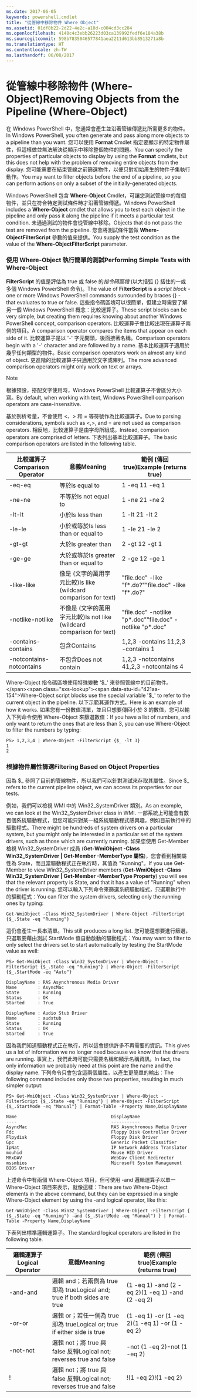 ```yaml
---
ms.date: 2017-06-05
keywords: powershell,cmdlet
title: "從管線中移除物件 Where Object"
ms.assetid: 01df8b22-2d22-4e2c-a18d-c004cd3cc284
ms.openlocfilehash: 4140c4c3ebb26223d03ca139992fedf6e184a38b
ms.sourcegitcommit: 598b7835046577841aea2211d613bb8513271a8b
ms.translationtype: HT
ms.contentlocale: zh-TW
ms.lasthandoff: 06/08/2017
---
```

# <a name="removing-objects-from-the-pipeline-where-object"></a><span data-ttu-id="421aa-103">從管線中移除物件 (Where-Object)</span><span class="sxs-lookup"><span data-stu-id="421aa-103">Removing Objects from the Pipeline (Where-Object)</span></span>
<span data-ttu-id="421aa-104">在 Windows PowerShell 中，您通常會產生並沿著管線傳遞比所需更多的物件。</span><span class="sxs-lookup"><span data-stu-id="421aa-104">In Windows PowerShell, you often generate and pass along more objects to a pipeline than you want.</span></span> <span data-ttu-id="421aa-105">您可以使用 **Format** Cmdlet 指定要顯示的特定物件屬性，但這樣做並無法解決從顯示中移除整個物件的問題。</span><span class="sxs-lookup"><span data-stu-id="421aa-105">You can specify the properties of particular objects to display by using the **Format** cmdlets, but this does not help with the problem of removing entire objects from the display.</span></span> <span data-ttu-id="421aa-106">您可能需要在結束管線之前篩選物件，以便只對初始產生的物件子集執行動作。</span><span class="sxs-lookup"><span data-stu-id="421aa-106">You may want to filter objects before the end of a pipeline, so you can perform actions on only a subset of the initially-generated objects.</span></span>

<span data-ttu-id="421aa-107">Windows PowerShell 包含 **Where-Object** Cmdlet，可讓您測試管線中的每個物件，並只在符合特定測試條件時才沿著管線傳遞。</span><span class="sxs-lookup"><span data-stu-id="421aa-107">Windows PowerShell includes a **Where-Object** cmdlet that allows you to test each object in the pipeline and only pass it along the pipeline if it meets a particular test condition.</span></span> <span data-ttu-id="421aa-108">未通過測試的物件會從管線中移除。</span><span class="sxs-lookup"><span data-stu-id="421aa-108">Objects that do not pass the test are removed from the pipeline.</span></span> <span data-ttu-id="421aa-109">您會將測試條件當做 **Where-ObjectFilterScript** 參數的值來提供。</span><span class="sxs-lookup"><span data-stu-id="421aa-109">You supply the test condition as the value of the **Where-ObjectFilterScript** parameter.</span></span>

### <a name="performing-simple-tests-with-where-object"></a><span data-ttu-id="421aa-110">使用 Where-Object 執行簡單的測試</span><span class="sxs-lookup"><span data-stu-id="421aa-110">Performing Simple Tests with Where-Object</span></span>
<span data-ttu-id="421aa-111">**FilterScript** 的值是評估為 true 或 false 的*指令碼區塊* (以大括弧 {} 括住的一或多個 Windows PowerShell 命令)。</span><span class="sxs-lookup"><span data-stu-id="421aa-111">The value of **FilterScript** is a *script block* -  one or more Windows PowerShell commands surrounded by braces {} - that evaluates to true or false.</span></span> <span data-ttu-id="421aa-112">這些指令碼區塊可以很簡單，但建立時需要了解另一個 Windows PowerShell 概念：比較運算子。</span><span class="sxs-lookup"><span data-stu-id="421aa-112">These script blocks can be very simple, but creating them requires knowing about another Windows PowerShell concept, comparison operators.</span></span> <span data-ttu-id="421aa-113">比較運算子會比較出現在運算子兩側的項目。</span><span class="sxs-lookup"><span data-stu-id="421aa-113">A comparison operator compares the items that appear on each side of it.</span></span> <span data-ttu-id="421aa-114">比較運算子是以 '-' 字元開頭，後面接著名稱。</span><span class="sxs-lookup"><span data-stu-id="421aa-114">Comparison operators begin with a '-' character and are followed by a name.</span></span> <span data-ttu-id="421aa-115">基本比較運算子適用於幾乎任何類型的物件。</span><span class="sxs-lookup"><span data-stu-id="421aa-115">Basic comparison operators work on almost any kind of object.</span></span> <span data-ttu-id="421aa-116">更進階的比較運算子只適用於文字或陣列。</span><span class="sxs-lookup"><span data-stu-id="421aa-116">The more advanced comparison operators might only work on text or arrays.</span></span>

> [!NOTE]
> <span data-ttu-id="421aa-117">根據預設，搭配文字使用時，Windows PowerShell 比較運算子不會區分大小寫。</span><span class="sxs-lookup"><span data-stu-id="421aa-117">By default, when working with text, Windows PowerShell comparison operators are case-insensitive.</span></span>

<span data-ttu-id="421aa-118">基於剖析考量，不會使用 <、> 和 = 等符號作為比較運算子。</span><span class="sxs-lookup"><span data-stu-id="421aa-118">Due to parsing considerations, symbols such as <,>, and = are not used as comparison operators.</span></span> <span data-ttu-id="421aa-119">相反地，比較運算子是由字母所組成。</span><span class="sxs-lookup"><span data-stu-id="421aa-119">Instead, comparison operators are comprised of letters.</span></span> <span data-ttu-id="421aa-120">下表列出基本比較運算子。</span><span class="sxs-lookup"><span data-stu-id="421aa-120">The basic comparison operators are listed in the following table.</span></span>

|<span data-ttu-id="421aa-121">比較運算子</span><span class="sxs-lookup"><span data-stu-id="421aa-121">Comparison Operator</span></span>|<span data-ttu-id="421aa-122">意義</span><span class="sxs-lookup"><span data-stu-id="421aa-122">Meaning</span></span>|<span data-ttu-id="421aa-123">範例 (傳回 true)</span><span class="sxs-lookup"><span data-stu-id="421aa-123">Example (returns true)</span></span>|
|-----------------------|-----------|--------------------------|
|<span data-ttu-id="421aa-124">-eq</span><span class="sxs-lookup"><span data-stu-id="421aa-124">-eq</span></span>|<span data-ttu-id="421aa-125">等於</span><span class="sxs-lookup"><span data-stu-id="421aa-125">is equal to</span></span>|<span data-ttu-id="421aa-126">1 -eq 1</span><span class="sxs-lookup"><span data-stu-id="421aa-126">1 -eq 1</span></span>|
|<span data-ttu-id="421aa-127">-ne</span><span class="sxs-lookup"><span data-stu-id="421aa-127">-ne</span></span>|<span data-ttu-id="421aa-128">不等於</span><span class="sxs-lookup"><span data-stu-id="421aa-128">Is not equal to</span></span>|<span data-ttu-id="421aa-129">1 -ne 2</span><span class="sxs-lookup"><span data-stu-id="421aa-129">1 -ne 2</span></span>|
|<span data-ttu-id="421aa-130">-lt</span><span class="sxs-lookup"><span data-stu-id="421aa-130">-lt</span></span>|<span data-ttu-id="421aa-131">小於</span><span class="sxs-lookup"><span data-stu-id="421aa-131">Is less than</span></span>|<span data-ttu-id="421aa-132">1 -lt 2</span><span class="sxs-lookup"><span data-stu-id="421aa-132">1 -lt 2</span></span>|
|<span data-ttu-id="421aa-133">-le</span><span class="sxs-lookup"><span data-stu-id="421aa-133">-le</span></span>|<span data-ttu-id="421aa-134">小於或等於</span><span class="sxs-lookup"><span data-stu-id="421aa-134">Is less than or equal to</span></span>|<span data-ttu-id="421aa-135">1 -le 2</span><span class="sxs-lookup"><span data-stu-id="421aa-135">1 -le 2</span></span>|
|<span data-ttu-id="421aa-136">-gt</span><span class="sxs-lookup"><span data-stu-id="421aa-136">-gt</span></span>|<span data-ttu-id="421aa-137">大於</span><span class="sxs-lookup"><span data-stu-id="421aa-137">Is greater than</span></span>|<span data-ttu-id="421aa-138">2 -gt 1</span><span class="sxs-lookup"><span data-stu-id="421aa-138">2 -gt 1</span></span>|
|<span data-ttu-id="421aa-139">-ge</span><span class="sxs-lookup"><span data-stu-id="421aa-139">-ge</span></span>|<span data-ttu-id="421aa-140">大於或等於</span><span class="sxs-lookup"><span data-stu-id="421aa-140">Is greater than or equal to</span></span>|<span data-ttu-id="421aa-141">2 -ge 1</span><span class="sxs-lookup"><span data-stu-id="421aa-141">2 -ge 1</span></span>|
|<span data-ttu-id="421aa-142">-like</span><span class="sxs-lookup"><span data-stu-id="421aa-142">-like</span></span>|<span data-ttu-id="421aa-143">像是 (文字的萬用字元比較)</span><span class="sxs-lookup"><span data-stu-id="421aa-143">Is like (wildcard comparison for text)</span></span>|<span data-ttu-id="421aa-144">"file.doc" -like "f\*.do?"</span><span class="sxs-lookup"><span data-stu-id="421aa-144">"file.doc" -like "f\*.do?"</span></span>|
|<span data-ttu-id="421aa-145">-notlike</span><span class="sxs-lookup"><span data-stu-id="421aa-145">-notlike</span></span>|<span data-ttu-id="421aa-146">不像是 (文字的萬用字元比較)</span><span class="sxs-lookup"><span data-stu-id="421aa-146">Is not like (wildcard comparison for text)</span></span>|<span data-ttu-id="421aa-147">"file.doc" -notlike "p\*.doc"</span><span class="sxs-lookup"><span data-stu-id="421aa-147">"file.doc" -notlike "p\*.doc"</span></span>|
|<span data-ttu-id="421aa-148">-contains</span><span class="sxs-lookup"><span data-stu-id="421aa-148">-contains</span></span>|<span data-ttu-id="421aa-149">包含</span><span class="sxs-lookup"><span data-stu-id="421aa-149">Contains</span></span>|<span data-ttu-id="421aa-150">1,2,3 -contains 1</span><span class="sxs-lookup"><span data-stu-id="421aa-150">1,2,3 -contains 1</span></span>|
|<span data-ttu-id="421aa-151">-notcontains</span><span class="sxs-lookup"><span data-stu-id="421aa-151">-notcontains</span></span>|<span data-ttu-id="421aa-152">不包含</span><span class="sxs-lookup"><span data-stu-id="421aa-152">Does not contain</span></span>|<span data-ttu-id="421aa-153">1,2,3 -notcontains 4</span><span class="sxs-lookup"><span data-stu-id="421aa-153">1,2,3 -notcontains 4</span></span>|

<span data-ttu-id="421aa-154">Where-Object 指令碼區塊使用特殊變數 '$_' 來參照管線中的目前物件。</span><span class="sxs-lookup"><span data-stu-id="421aa-154">Where-Object script blocks use the special variable '$_' to refer to the current object in the pipeline.</span></span> <span data-ttu-id="421aa-155">以下示範其運作方式。</span><span class="sxs-lookup"><span data-stu-id="421aa-155">Here is an example of how it works.</span></span> <span data-ttu-id="421aa-156">如果您有一份數值清單，並且只想要傳回小於 3 的數值，您可以輸入下列命令使用 Where-Object 來篩選數值︰</span><span class="sxs-lookup"><span data-stu-id="421aa-156">If you have a list of numbers, and only want to return the ones that are less than 3, you can use Where-Object to filter the numbers by typing:</span></span>

```
PS> 1,2,3,4 | Where-Object -FilterScript {$_ -lt 3}
1
2
```

### <a name="filtering-based-on-object-properties"></a><span data-ttu-id="421aa-157">根據物件屬性篩選</span><span class="sxs-lookup"><span data-stu-id="421aa-157">Filtering Based on Object Properties</span></span>
<span data-ttu-id="421aa-158">因為 $_ 參照了目前的管線物件，所以我們可以針對測試來存取其屬性。</span><span class="sxs-lookup"><span data-stu-id="421aa-158">Since $_ refers to the current pipeline object, we can access its properties for our tests.</span></span>

<span data-ttu-id="421aa-159">例如，我們可以檢視 WMI 中的 Win32_SystemDriver 類別。</span><span class="sxs-lookup"><span data-stu-id="421aa-159">As an example, we can look at the Win32_SystemDriver class in WMI.</span></span> <span data-ttu-id="421aa-160">一部系統上可能會有數百個系統驅動程式，但您可能只對某一組系統驅動程式感興趣，例如目前執行中的驅動程式。</span><span class="sxs-lookup"><span data-stu-id="421aa-160">There might be hundreds of system drivers on a particular system, but you might only be interested in a particular set of the system drivers, such as those which are currently running.</span></span> <span data-ttu-id="421aa-161">如果您使用 Get-Member 檢視 Win32_SystemDriver 成員 (**Get-WmiObject -Class Win32_SystemDriver | Get-Member -MemberType 屬性**)，您會看到相關屬性為 State，而且當驅動程式正在執行時，其值為 "Running"。</span><span class="sxs-lookup"><span data-stu-id="421aa-161">If you use Get-Member to view Win32_SystemDriver members (**Get-WmiObject -Class Win32_SystemDriver | Get-Member -MemberType Property**) you will see that the relevant property is State, and that it has a value of "Running" when the driver is running.</span></span> <span data-ttu-id="421aa-162">您可以輸入下列命令來篩選系統驅動程式，只選取執行中的驅動程式︰</span><span class="sxs-lookup"><span data-stu-id="421aa-162">You can filter the system drivers, selecting only the running ones by typing:</span></span>

```
Get-WmiObject -Class Win32_SystemDriver | Where-Object -FilterScript {$_.State -eq "Running"}
```

<span data-ttu-id="421aa-163">這仍會產生一長串清單。</span><span class="sxs-lookup"><span data-stu-id="421aa-163">This still produces a long list.</span></span> <span data-ttu-id="421aa-164">您可能還想要進行篩選，只選取要藉由測試 StartMode 值自動啟動的驅動程式︰</span><span class="sxs-lookup"><span data-stu-id="421aa-164">You may want to filter to only select the drivers set to start automatically by testing the StartMode value as well:</span></span>

```
PS> Get-WmiObject -Class Win32_SystemDriver | Where-Object -FilterScript {$_.State -eq "Running"} | Where-Object -FilterScript {$_.StartMode -eq "Auto"}

DisplayName : RAS Asynchronous Media Driver
Name        : AsyncMac
State       : Running
Status      : OK
Started     : True

DisplayName : Audio Stub Driver
Name        : audstub
State       : Running
Status      : OK
Started     : True
```

<span data-ttu-id="421aa-165">因為我們知道驅動程式正在執行，所以這會提供許多不再需要的資訊。</span><span class="sxs-lookup"><span data-stu-id="421aa-165">This gives us a lot of information we no longer need because we know that the drivers are running.</span></span> <span data-ttu-id="421aa-166">事實上，我們此時可能只需要名稱和顯示名稱資訊。</span><span class="sxs-lookup"><span data-stu-id="421aa-166">In fact, the only information we probably need at this point are the name and the display name.</span></span> <span data-ttu-id="421aa-167">下列命令只會包含這兩個屬性，以產生更簡單的輸出︰</span><span class="sxs-lookup"><span data-stu-id="421aa-167">The following command includes only those two properties, resulting in much simpler output:</span></span>

```
PS> Get-WmiObject -Class Win32_SystemDriver | Where-Object -FilterScript {$_.State -eq "Running"} | Where-Object -FilterScript {$_.StartMode -eq "Manual"} | Format-Table -Property Name,DisplayName

Name                                    DisplayName
----                                    -----------
AsyncMac                                RAS Asynchronous Media Driver
Fdc                                     Floppy Disk Controller Driver
Flpydisk                                Floppy Disk Driver
Gpc                                     Generic Packet Classifier
IpNat                                   IP Network Address Translator
mouhid                                  Mouse HID Driver
MRxDAV                                  WebDav Client Redirector
mssmbios                                Microsoft System Management BIOS Driver
```

<span data-ttu-id="421aa-168">上述命令中有兩個 Where-Object 項目，但可使用 -and 邏輯運算子以單一 Where-Object 項目來表示，就像這樣︰</span><span class="sxs-lookup"><span data-stu-id="421aa-168">There are two Where-Object elements in the above command, but they can be expressed in a single Where-Object element by using the -and logical operator, like this:</span></span>

```
Get-WmiObject -Class Win32_SystemDriver | Where-Object -FilterScript { ($_.State -eq "Running") -and ($_.StartMode -eq "Manual") } | Format-Table -Property Name,DisplayName
```

<span data-ttu-id="421aa-169">下表列出標準邏輯運算子。</span><span class="sxs-lookup"><span data-stu-id="421aa-169">The standard logical operators are listed in the following table.</span></span>

|<span data-ttu-id="421aa-170">邏輯運算子</span><span class="sxs-lookup"><span data-stu-id="421aa-170">Logical Operator</span></span>|<span data-ttu-id="421aa-171">意義</span><span class="sxs-lookup"><span data-stu-id="421aa-171">Meaning</span></span>|<span data-ttu-id="421aa-172">範例 (傳回 true)</span><span class="sxs-lookup"><span data-stu-id="421aa-172">Example (returns true)</span></span>|
|--------------------|-----------|--------------------------|
|<span data-ttu-id="421aa-173">-and</span><span class="sxs-lookup"><span data-stu-id="421aa-173">-and</span></span>|<span data-ttu-id="421aa-174">邏輯 and；若兩側為 true 即為 true</span><span class="sxs-lookup"><span data-stu-id="421aa-174">Logical and; true if both sides are true</span></span>|<span data-ttu-id="421aa-175">(1 -eq 1) -and (2 -eq 2)</span><span class="sxs-lookup"><span data-stu-id="421aa-175">(1 -eq 1) -and (2 -eq 2)</span></span>|
|<span data-ttu-id="421aa-176">-or</span><span class="sxs-lookup"><span data-stu-id="421aa-176">-or</span></span>|<span data-ttu-id="421aa-177">邏輯 or；若任一側為 true 即為 true</span><span class="sxs-lookup"><span data-stu-id="421aa-177">Logical or; true if either side is true</span></span>|<span data-ttu-id="421aa-178">(1 -eq 1) -or (1 -eq 2)</span><span class="sxs-lookup"><span data-stu-id="421aa-178">(1 -eq 1) -or (1 -eq 2)</span></span>|
|<span data-ttu-id="421aa-179">-not</span><span class="sxs-lookup"><span data-stu-id="421aa-179">-not</span></span>|<span data-ttu-id="421aa-180">邏輯 not；將 true 與 false 反轉</span><span class="sxs-lookup"><span data-stu-id="421aa-180">Logical not; reverses true and false</span></span>|<span data-ttu-id="421aa-181">-not (1 -eq 2)</span><span class="sxs-lookup"><span data-stu-id="421aa-181">-not (1 -eq 2)</span></span>|
|\!|<span data-ttu-id="421aa-182">邏輯 not；將 true 與 false 反轉</span><span class="sxs-lookup"><span data-stu-id="421aa-182">Logical not; reverses true and false</span></span>|<span data-ttu-id="421aa-183">\!(1 -eq 2)</span><span class="sxs-lookup"><span data-stu-id="421aa-183">\!(1 -eq 2)</span></span>|

